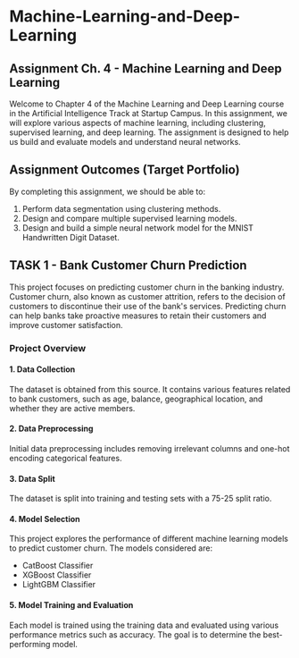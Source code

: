 # Machine-Learning-and-Deep-Learning

## Assignment Ch. 4 - Machine Learning and Deep Learning
Welcome to Chapter 4 of the Machine Learning and Deep Learning course in the Artificial Intelligence Track at Startup Campus. In this assignment, we will explore various aspects of machine learning, including clustering, supervised learning, and deep learning. The assignment is designed to help us build and evaluate models and understand neural networks.

## Assignment Outcomes (Target Portfolio)
By completing this assignment, we should be able to:
1. Perform data segmentation using clustering methods.
2. Design and compare multiple supervised learning models.
3. Design and build a simple neural network model for the MNIST Handwritten Digit Dataset.


## TASK 1 - Bank Customer Churn Prediction ##

This project focuses on predicting customer churn in the banking industry. Customer churn, also known as customer attrition, refers to the decision of customers to discontinue their use of the bank's services. Predicting churn can help banks take proactive measures to retain their customers and improve customer satisfaction.

### Project Overview
#### 1. Data Collection
The dataset is obtained from this source. It contains various features related to bank customers, such as age, balance, geographical location, and whether they are active members.

#### 2. Data Preprocessing
Initial data preprocessing includes removing irrelevant columns and one-hot encoding categorical features.

#### 3. Data Split
The dataset is split into training and testing sets with a 75-25 split ratio.

#### 4. Model Selection
This project explores the performance of different machine learning models to predict customer churn. The models considered are:
- CatBoost Classifier
- XGBoost Classifier
- LightGBM Classifier
#### 5. Model Training and Evaluation
Each model is trained using the training data and evaluated using various performance metrics such as accuracy. The goal is to determine the best-performing model.
